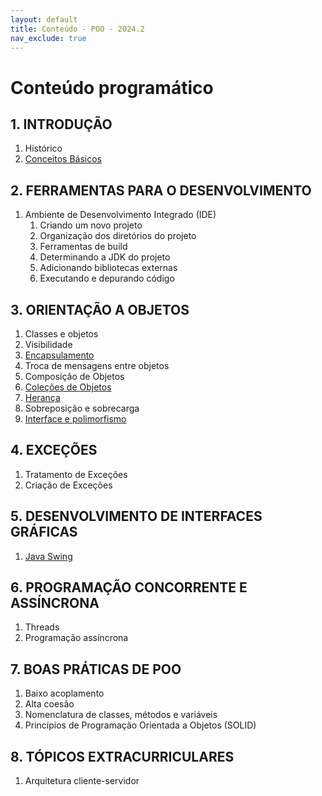 ```yaml
---
layout: default
title: Conteúdo - POO - 2024.2
nav_exclude: true
---
```


# Conteúdo programático

## 1. INTRODUÇÃO

1. Histórico
2. [Conceitos Básicos](/content/poo/superior/conteudo/0-conceitos-basicos.html)

## 2. FERRAMENTAS PARA O DESENVOLVIMENTO

1. Ambiente de Desenvolvimento Integrado (IDE)
   1. Criando um novo projeto
   2. Organização dos diretórios do projeto
   3. Ferramentas de build
   4. Determinando a JDK do projeto
   5. Adicionando bibliotecas externas
   6. Executando e depurando código

## 3. ORIENTAÇÃO A OBJETOS

1. Classes e objetos
2. Visibilidade
3. [Encapsulamento](/content/poo/superior/conteudo/encapsulamento.html)
4. Troca de mensagens entre objetos
5. Composição de Objetos
6. [Coleções de Objetos](/content/poo/superior/conteudo/colecoes.html)
7. [Herança](/content/poo/superior/conteudo/heranca.html)
8. Sobreposição e sobrecarga
9. [Interface e polimorfismo](/content/poo/superior/conteudo/polimorfismo.html)

## 4. EXCEÇÕES

1. Tratamento de Exceções
2. Criação de Exceções

## 5. DESENVOLVIMENTO DE INTERFACES GRÁFICAS

1. [Java Swing](/content/poo/superior/conteudo/java-swing.html)

## 6. PROGRAMAÇÃO CONCORRENTE E ASSÍNCRONA

1. Threads
2. Programação assíncrona

## 7. BOAS PRÁTICAS DE POO

1. Baixo acoplamento
2. Alta coesão
3. Nomenclatura de classes, métodos e variáveis
4. Princípios de Programação Orientada a Objetos (SOLID)

## 8. TÓPICOS EXTRACURRICULARES

1. Arquitetura cliente-servidor
